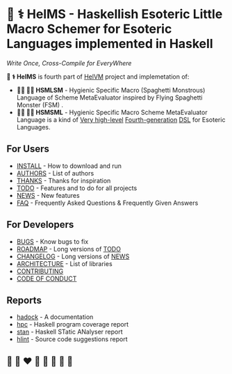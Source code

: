 # 🔬 ⚕️ HelMS - Haskellish Esoteric Little Macro Schemer for Esoteric Languages implemented in Haskell

*Write Once, Cross-Compile for EveryWhere*

**🔬 ⚕️ HelMS** is fourth part of [HelVM](http://helvm.github.io/) project and implemetation of:
* **🧑‍🔬 🧑‍⚕️ HSMLSM**  - Hygienic Specific Macro (Spaghetti Monstrous) Language of Scheme MetaEvaluator inspired by Flying Spaghetti Monster (FSM) .
* **🧑‍🔬 🧑‍⚕️ HSMSML** - Hygienic Specific Macro Scheme MetaEvaluator Language is a kind of [Very high-level] [Fourth-generation] [DSL] for Esoteric Languages.

## For Users
* [INSTALL](users/INSTALL.md) - How to download and run
* [AUTHORS](users/AUTHORS.md) - List of authors
* [THANKS](users/THANKS.md) - Thanks for inspiration
* [TODO](users/TODO.md) - Features and to do for all projects
* [NEWS](users/NEWS.md) - New features
* [FAQ](users/FAQ.md) - Frequently Asked Questions & Frequently Given Answers

## For Developers
* [BUGS](developers/BUGS.md) - Know bugs to fix
* [ROADMAP](developers/ROADMAP.md) - Long versions of [TODO](users/TODO.md)
* [CHANGELOG](developers/CHANGELOG.md) - Long versions of [NEWS](users/NEWS.md)
* [ARCHITECTURE](developers/ARCHITECTURE.md) - List of libraries
* [CONTRIBUTING](developers/CONTRIBUTING.md)
* [CODE OF CONDUCT](developers/CODE_OF_CONDUCT.md)

## Reports
* [hadock](reports/helpa/index.html) - A documentation
* [hpc](reports/helpa-test/hpc_index_fun.html) - Haskell program coverage report
* [stan](reports/stan.html) - Haskell STatic ANalyser report
* [hlint](reports/hlint.html) - Source code suggestions report

## 🦄 🌈 ❤️ 💛 💚 💙 🤍 🖤

[Very high-level]:   https://en.wikipedia.org/wiki/Very_high-level_programming_language
[Fourth-generation]: https://en.wikipedia.org/wiki/Fourth-generation_programming_language
[DSL]:               https://en.wikipedia.org/wiki/Domain-specific_language
